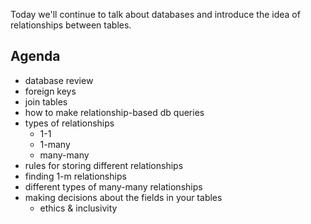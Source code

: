 Today we'll continue to talk about databases and introduce the idea of relationships between tables.

## Agenda
* database review
* foreign keys
* join tables
* how to make relationship-based db queries
* types of relationships
  * 1-1
  * 1-many
  * many-many
* rules for storing different relationships
* finding 1-m relationships
* different types of many-many relationships
* making decisions about the fields in your tables
  * ethics & inclusivity
